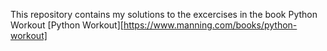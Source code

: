 This repository contains my solutions to the excercises in the book Python Workout [Python Workout][https://www.manning.com/books/python-workout]
